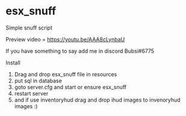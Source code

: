 # esx_snuff
Simple snuff script

Preview video = https://youtu.be/AAA8cLynbaU

If you have something to say add me in discord Bubsi#6775

Install

1. Drag and drop esx_snuff file in resources
2. put sql in database
3. goto server.cfg and start or ensure esx_snuff
4. restart server
5. and if use inventoryhud drag and drop ihud images to invenoryhud images :)
